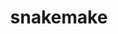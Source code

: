 ---
title: "snakemake"
layout: cache
categories: [package, develop-2023-12-10]
meta: {"versions": ["7.22.0"], "compilers": ["gcc@=7.3.1"], "oss": ["amzn2"], "platforms": ["linux"], "targets": ["aarch64", "neoverse_n1", "x86_64_v3"], "stacks": ["aws-isc", "aws-isc-aarch64", "root"], "num_specs": 3, "num_specs_by_stack": {"aws-isc-aarch64": 2, "root": 3, "aws-isc": 1}}
spec_details: [{"hash": "lsnqpobgwp22rdfe2lgf6l2bt35vojgu", "compiler": "gcc@=7.3.1", "versions": ["7.22.0"], "os": "amzn2", "platform": "linux", "target": "aarch64", "variants": ["build_system=python_pip", "~ftp", "~google-cloud", "~http", "~reports", "~s3"], "stacks": ["aws-isc-aarch64", "root"], "size": "-", "tarball": "https://binaries.spack.io/develop-2023-12-10/build_cache/linux-amzn2-aarch64/gcc-7.3.1/snakemake-7.22.0/linux-amzn2-aarch64-gcc-7.3.1-snakemake-7.22.0-lsnqpobgwp22rdfe2lgf6l2bt35vojgu.spack"}, {"hash": "aibffatdmirrgwaqdbxyyl2bxuhdhkqy", "compiler": "gcc@=7.3.1", "versions": ["7.22.0"], "os": "amzn2", "platform": "linux", "target": "neoverse_n1", "variants": ["build_system=python_pip", "~ftp", "~google-cloud", "~http", "~reports", "~s3"], "stacks": ["aws-isc-aarch64", "root"], "size": "-", "tarball": "https://binaries.spack.io/develop-2023-12-10/build_cache/linux-amzn2-neoverse_n1/gcc-7.3.1/snakemake-7.22.0/linux-amzn2-neoverse_n1-gcc-7.3.1-snakemake-7.22.0-aibffatdmirrgwaqdbxyyl2bxuhdhkqy.spack"}, {"hash": "2byue7364mshiyhvsl6djwflg5lsqfik", "compiler": "gcc@=7.3.1", "versions": ["7.22.0"], "os": "amzn2", "platform": "linux", "target": "x86_64_v3", "variants": ["build_system=python_pip", "~ftp", "~google-cloud", "~http", "~reports", "~s3"], "stacks": ["root", "aws-isc"], "size": "-", "tarball": "https://binaries.spack.io/develop-2023-12-10/build_cache/linux-amzn2-x86_64_v3/gcc-7.3.1/snakemake-7.22.0/linux-amzn2-x86_64_v3-gcc-7.3.1-snakemake-7.22.0-2byue7364mshiyhvsl6djwflg5lsqfik.spack"}]
---